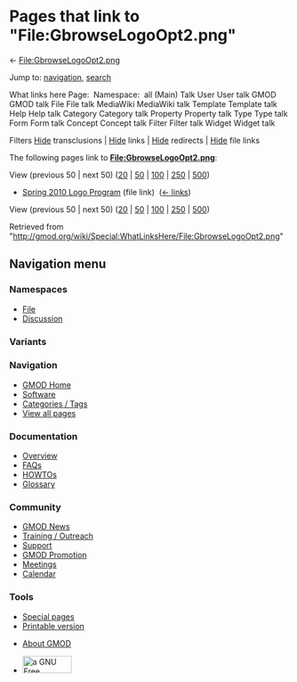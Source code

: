 <div id="mw-page-base" class="noprint">

</div>

<div id="mw-head-base" class="noprint">

</div>

<div id="content" class="mw-body" role="main">

<span id="top"></span>

<div id="mw-js-message" style="display:none;">

</div>



# <span dir="auto">Pages that link to "File:GbrowseLogoOpt2.png"</span>

<div id="bodyContent">

<div id="contentSub">

←
[File:GbrowseLogoOpt2.png](/wiki/File:GbrowseLogoOpt2.png "File:GbrowseLogoOpt2.png")

</div>

<div id="jump-to-nav" class="mw-jump">

Jump to: [navigation](#mw-navigation), [search](#p-search)

</div>

<div id="mw-content-text">

What links here Page:  Namespace:  all (Main) Talk User User talk GMOD
GMOD talk File File talk MediaWiki MediaWiki talk Template Template talk
Help Help talk Category Category talk Property Property talk Type Type
talk Form Form talk Concept Concept talk Filter Filter talk Widget
Widget talk

Filters
[Hide](/mediawiki/index.php?title=Special:WhatLinksHere/File:GbrowseLogoOpt2.png&hidetrans=1 "Special:WhatLinksHere/File:GbrowseLogoOpt2.png")
transclusions \|
[Hide](/mediawiki/index.php?title=Special:WhatLinksHere/File:GbrowseLogoOpt2.png&hidelinks=1 "Special:WhatLinksHere/File:GbrowseLogoOpt2.png")
links \|
[Hide](/mediawiki/index.php?title=Special:WhatLinksHere/File:GbrowseLogoOpt2.png&hideredirs=1 "Special:WhatLinksHere/File:GbrowseLogoOpt2.png")
redirects \|
[Hide](/mediawiki/index.php?title=Special:WhatLinksHere/File:GbrowseLogoOpt2.png&hideimages=1 "Special:WhatLinksHere/File:GbrowseLogoOpt2.png")
file links

The following pages link to
**[File:GbrowseLogoOpt2.png](/wiki/File:GbrowseLogoOpt2.png "File:GbrowseLogoOpt2.png")**:

View (previous 50 \| next 50)
([20](/mediawiki/index.php?title=Special:WhatLinksHere/File:GbrowseLogoOpt2.png&limit=20 "Special:WhatLinksHere/File:GbrowseLogoOpt2.png")
\|
[50](/mediawiki/index.php?title=Special:WhatLinksHere/File:GbrowseLogoOpt2.png&limit=50 "Special:WhatLinksHere/File:GbrowseLogoOpt2.png")
\|
[100](/mediawiki/index.php?title=Special:WhatLinksHere/File:GbrowseLogoOpt2.png&limit=100 "Special:WhatLinksHere/File:GbrowseLogoOpt2.png")
\|
[250](/mediawiki/index.php?title=Special:WhatLinksHere/File:GbrowseLogoOpt2.png&limit=250 "Special:WhatLinksHere/File:GbrowseLogoOpt2.png")
\|
[500](/mediawiki/index.php?title=Special:WhatLinksHere/File:GbrowseLogoOpt2.png&limit=500 "Special:WhatLinksHere/File:GbrowseLogoOpt2.png"))

- [Spring 2010 Logo
  Program](/wiki/Spring_2010_Logo_Program "Spring 2010 Logo Program")
  (file link) ‎ <span class="mw-whatlinkshere-tools">([←
  links](/mediawiki/index.php?title=Special:WhatLinksHere&target=Spring+2010+Logo+Program "Special:WhatLinksHere"))</span>

View (previous 50 \| next 50)
([20](/mediawiki/index.php?title=Special:WhatLinksHere/File:GbrowseLogoOpt2.png&limit=20 "Special:WhatLinksHere/File:GbrowseLogoOpt2.png")
\|
[50](/mediawiki/index.php?title=Special:WhatLinksHere/File:GbrowseLogoOpt2.png&limit=50 "Special:WhatLinksHere/File:GbrowseLogoOpt2.png")
\|
[100](/mediawiki/index.php?title=Special:WhatLinksHere/File:GbrowseLogoOpt2.png&limit=100 "Special:WhatLinksHere/File:GbrowseLogoOpt2.png")
\|
[250](/mediawiki/index.php?title=Special:WhatLinksHere/File:GbrowseLogoOpt2.png&limit=250 "Special:WhatLinksHere/File:GbrowseLogoOpt2.png")
\|
[500](/mediawiki/index.php?title=Special:WhatLinksHere/File:GbrowseLogoOpt2.png&limit=500 "Special:WhatLinksHere/File:GbrowseLogoOpt2.png"))

</div>

<div class="printfooter">

Retrieved from
"<http://gmod.org/wiki/Special:WhatLinksHere/File:GbrowseLogoOpt2.png>"

</div>

<div id="catlinks" class="catlinks catlinks-allhidden">

</div>

<div class="visualClear">

</div>

</div>

</div>

<div id="mw-navigation">

## Navigation menu

<div id="mw-head">



<div id="left-navigation">

<div id="p-namespaces" class="vectorTabs" role="navigation"
aria-labelledby="p-namespaces-label">

### Namespaces

- <span id="ca-nstab-image"><a href="/wiki/File:GbrowseLogoOpt2.png" accesskey="c"
  title="View the file page [c]">File</a></span>
- <span id="ca-talk"><a
  href="/mediawiki/index.php?title=File_talk:GbrowseLogoOpt2.png&amp;action=edit&amp;redlink=1"
  accesskey="t"
  title="Discussion about the content page [t]">Discussion</a></span>

</div>

<div id="p-variants" class="vectorMenu emptyPortlet" role="navigation"
aria-labelledby="p-variants-label">

### 

### Variants[](#)

<div class="menu">

</div>

</div>

</div>

<div id="right-navigation">





</div>



</div>

</div>

</div>

<div id="mw-panel">

<div id="p-logo" role="banner">

<a href="/wiki/Main_Page"
style="background-image: url(http://gmod.org/images/GMOD-cogs.png);"
title="Visit the main page"></a>

</div>

<div id="p-Navigation" class="portal" role="navigation"
aria-labelledby="p-Navigation-label">

### Navigation

<div class="body">

- <span id="n-GMOD-Home">[GMOD Home](/wiki/Main_Page)</span>
- <span id="n-Software">[Software](/wiki/GMOD_Components)</span>
- <span id="n-Categories-.2F-Tags">[Categories /
  Tags](/wiki/Categories)</span>
- <span id="n-View-all-pages">[View all
  pages](/wiki/Special:AllPages)</span>

</div>

</div>

<div id="p-Documentation" class="portal" role="navigation"
aria-labelledby="p-Documentation-label">

### Documentation

<div class="body">

- <span id="n-Overview">[Overview](/wiki/Overview)</span>
- <span id="n-FAQs">[FAQs](/wiki/Category:FAQ)</span>
- <span id="n-HOWTOs">[HOWTOs](/wiki/Category:HOWTO)</span>
- <span id="n-Glossary">[Glossary](/wiki/Glossary)</span>

</div>

</div>

<div id="p-Community" class="portal" role="navigation"
aria-labelledby="p-Community-label">

### Community

<div class="body">

- <span id="n-GMOD-News">[GMOD News](/wiki/GMOD_News)</span>
- <span id="n-Training-.2F-Outreach">[Training /
  Outreach](/wiki/Training_and_Outreach)</span>
- <span id="n-Support">[Support](/wiki/Support)</span>
- <span id="n-GMOD-Promotion">[GMOD
  Promotion](/wiki/GMOD_Promotion)</span>
- <span id="n-Meetings">[Meetings](/wiki/Meetings)</span>
- <span id="n-Calendar">[Calendar](/wiki/Calendar)</span>

</div>

</div>

<div id="p-tb" class="portal" role="navigation"
aria-labelledby="p-tb-label">

### Tools

<div class="body">

- <span id="t-specialpages"><a href="/wiki/Special:SpecialPages" accesskey="q"
  title="A list of all special pages [q]">Special pages</a></span>
- <span id="t-print"><a
  href="/mediawiki/index.php?title=Special:WhatLinksHere/File:GbrowseLogoOpt2.png&amp;printable=yes"
  rel="alternate" accesskey="p"
  title="Printable version of this page [p]">Printable version</a></span>

</div>

</div>

</div>

</div>

<div id="footer" role="contentinfo">

- <span id="footer-places-about">[About
  GMOD](/wiki/GMOD:About "GMOD:About")</span>

<!-- -->

- <span id="footer-copyrightico">[<img src="http://www.gnu.org/graphics/gfdl-logo-small.png" width="88"
  height="31" alt="a GNU Free Documentation License" />](http://www.gnu.org/licenses/fdl-1.3.html)</span>


<div style="clear:both">

</div>

</div>
